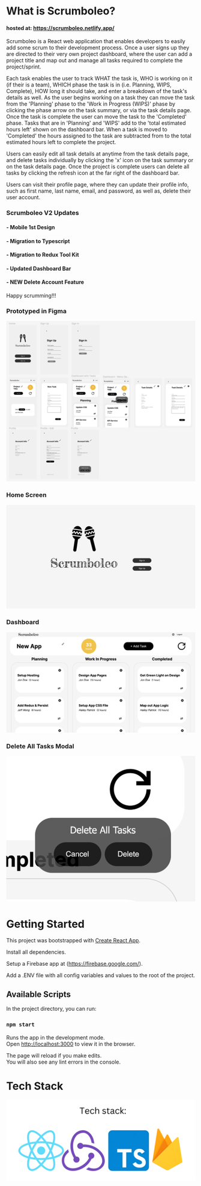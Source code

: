 # What is Scrumboleo?  
#### hosted at: https://scrumboleo.netlify.app/

Scrumboleo is a React web application that enables developers to easily add some scrum to their development process. Once a user signs up they are directed to their very own project dashboard, where the user can add a project title and map out and manage all tasks required to complete the project/sprint.

Each task enables the user to track WHAT the task is, WHO is working on it (if their is a team), WHICH phase the task is in (i.e. Planning, WIPS, Complete), HOW long it should take, and enter a breakdown of the task's details as well. As the user begins working on a task they can move the task from the 'Planning' phase to the 'Work in Progress (WIPS)' phase by clicking the phase arrow on the task summary, or via the task details page. Once the task is complete the user can move the task to the 'Completed' phase. Tasks that are in 'Planning' and 'WIPS' add to the 'total estimated hours left' shown on the dashboard bar. When a task is moved to 'Completed' the hours assigned to the task are subtracted from to the total estimated hours left to complete the project.

Users can easily edit all task details at anytime from the task details page, and delete tasks individually by clicking the 'x' icon on the task summary or on the task details page. Once the project is complete users can delete all tasks by clicking the refresh icon at the far right of the dashboard bar.

Users can visit their profile page, where they can update their profile info, such as first name, last name, email, and password, as well as, delete their user account.

### Scrumboleo V2 Updates
####    - Mobile 1st Design
####    - Migration to Typescript
####    - Migration to Redux Tool Kit
####    - Updated Dashboard Bar
####    - NEW Delete Account Feature

Happy scrumming!!!

### Prototyped in Figma
![screenshot](https://github.com/richsbrown/scrumboleo/blob/master/src/assets/Sv2%20Figma%20Prototype.png)


### Home Screen
![screenshot](https://github.com/richsbrown/scrumboleo/blob/master/src/assets/Sv2%20Home%20Full%20Screen.png)

### Dashboard
![screenshot](https://github.com/richsbrown/scrumboleo/blob/master/src/assets/Sv2%20Dashboard%20Full%20Screen.png)

### Delete All Tasks Modal
![screenshot](https://github.com/richsbrown/scrumboleo/blob/master/src/assets/Sv2%20Delete%20All%20Tasks.png)




# Getting Started

This project was bootstrapped with [Create React App](https://github.com/facebook/create-react-app).

Install all dependencies.

Setup a Firebase app at (https://firebase.google.com/).

Add a .ENV file with all config variables and values to the root of the project.


## Available Scripts

In the project directory, you can run:


### `npm start`

Runs the app in the development mode.\
Open [http://localhost:3000](http://localhost:3000) to view it in the browser.

The page will reload if you make edits.\
You will also see any lint errors in the console.


# Tech Stack
![screenshot](https://github.com/richsbrown/scrumboleo/blob/master/src/assets/Sv2%20Tech%20Stack%20logos.png)
